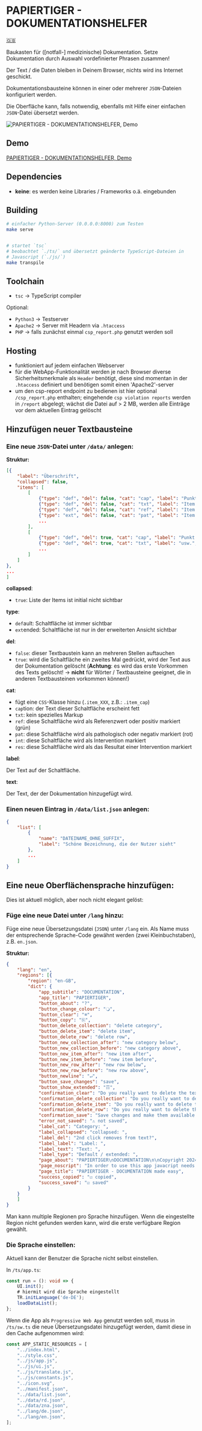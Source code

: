 # PAPIERTIGER - DOKUMENTATIONSHELFER

[🇬🇧](README.md)

Baukasten für ([notfall-] medizinische) Dokumentation. Setze Dokumentation durch
Auswahl vordefinierter Phrasen zusammen!

Der Text / die Daten bleiben in Deinem Browser, nichts wird ins Internet
geschickt.

Dokumentationsbausteine können in einer oder mehrerer `JSON`-Dateien
konfiguriert werden.

Die Oberfläche kann, falls notwendig, ebenfalls mit Hilfe einer einfachen
`JSON`-Datei übersetzt werden.

![PAPIERTIGER - DOKUMENTATIONSHELFER, Demo](https://www.knopfdruckmassage.de/apps/site/media/images/papiertiger_short.gif)

## Demo

[PAPIERTIGER - DOKUMENTATIONSHELFER, Demo](https://www.knopfdruckmassage.de/apps/papiertiger_rd/)

## Dependencies

* **keine**: es werden keine Libraries / Frameworks o.ä. eingebunden

## Building

```bash
# einfacher Python-Server (0.0.0.0:8000) zum Testen
make serve


# startet `tsc`
# beobachtet `./ts/` und übersetzt geänderte TypeScript-Dateien in
# Javascript (`./js/`)
make transpile
```

## Toolchain

* `tsc` -> TypeScript compiler

Optional:
* `Python3` -> Testserver
* `Apache2` -> Server mit Headern via `.htaccess`
* `PHP` -> falls zunächst einmal `csp_report.php` genutzt werden soll

## Hosting

* funktioniert auf jedem einfachen Webserver
* für die WebApp-Funktionalität werden je nach Browser diverse
  Sicherheitsmerkmale als `Header` benötigt, diese sind momentan in
  der `.htaccess` definiert und benötigen somit einen 'Apache2'-server
* um den csp-report endpoint zu bedienen ist hier optional
  `/csp_report.php` enthalten; eingehende `csp violation reports` werden
  in `/report` abgelegt; wächst die Datei auf > 2 MB, werden alle Einträge vor
  dem aktuellen Eintrag gelöscht

## Hinzufügen neuer Textbausteine

### Eine neue `JSON`-Datei unter `/data/` anlegen:

**Struktur:**

```json
[{
    "label": "Überschrift",
    "collapsed": false,
    "items": [
        [
            {"type": "def", "del": false, "cat": "cap", "label": "Punkt 1: ", "text": "\nPunkt 1: "},
            {"type": "def", "del": false, "cat": "txt", "label": "Item 1", "text": "Text; "},
            {"type": "def", "del": false, "cat": "ref", "label": "Item 2", "text": "noch mehr Text; "},
            {"type": "ext", "del": false, "cat": "pat", "label": "Item 3", "text": "selten genutzter Text; "}
            ...
        ],
        [
            {"type": "def", "del": true, "cat": "cap", "label": "Punkt 2:", "text": "\nPunkt 2:"},
            {"type": "def", "del": true, "cat": "txt", "label": "usw.", "text": "und so weiter; "},
            ...
        ]
    ]
},
...
]
```

**collapsed**:

* `true`: Liste der Items ist initial nicht sichtbar

**type**:

* `def`ault: Schaltfläche ist immer sichtbar
* `ext`ended: Schaltfläche ist nur in der erweiterten Ansicht sichtbar

**del**:

* `false`: dieser Textbaustein kann an mehreren Stellen auftauchen
* `true`: wird die Schaltfläche ein zweites Mal gedrückt, wird der Text aus der
  Dokumentation gelöscht (**Achtung**: es wird das erste Vorkommen des Texts gelöscht!
  -> **nicht** für Wörter / Textbausteine geeignet, die in anderen Textbausteinen
  vorkommen können!)

**cat**:

* fügt eine `CSS`-Klasse hinzu (`.item_XXX`, z.B.: `.item_cap`)
* `cap`tion: der Text dieser Schaltfläche erscheint fett
* `txt`: kein spezielles Markup
* `ref`: diese Schaltfläche wird als Referenzwert oder positiv markiert (grün)
* `pat`: diese Schaltfläche wird als pathologisch oder negativ markiert (rot)
* `int`: diese Schaltfläche wird als Intervention markiert
* `res`: diese Schaltfläche wird als das Resultat einer Intervention markiert

**label**:

Der Text auf der Schaltfläche.

**text**:

Der Text, der der Dokumentation hinzugefügt wird.

### Einen neuen Eintrag in `/data/list.json` anlegen:

```json
{
    "list": [
        {
            "name": "DATEINAME_OHNE_SUFFIX",
            "label": "Schöne Bezeichnung, die der Nutzer sieht"
        },
        ...
    ]
}

```

## Eine neue Oberflächensprache hinzufügen:

Dies ist aktuell möglich, aber noch nicht elegant gelöst:

### Füge eine neue Datei unter `/lang` hinzu:

Füge eine neue Übersetzungsdatei (`JSON`) unter `/lang` ein. Als Name muss der
entsprechende Sprache-Code gewähnt werden (zwei Kleinbuchstaben), z.B. `en.json`.

**Struktur:**

```JSON
{
    "lang": "en",
    "regions": [{
        "region": "en-GB",
        "dict": {
            "app_subtitle": "DOCUMENTATION",
            "app_title": "PAPIERTIGER",
            "button_about": "?",
            "button_change_colour": "🔾",
            "button_clear": "⌧",
            "button_copy": "⎘",
            "button_delete_collection": "delete category",
            "button_delete_item": "delete item",
            "button_delete_row": "delete row",
            "button_new_collection_after": "new category below",
            "button_new_collection_before": "new category above",
            "button_new_item_after": "new item after",
            "button_new_item_before": "new item before",
            "button_new_row_after": "new row below",
            "button_new_row_before": "new row above",
            "button_newline": "↵",
            "button_save_changes": "save",
            "button_show_extended": "☶",
            "confirmation_clear": "Do you really want to delete the text?",
            "confirmation_delete_collection": "Do you really want to delete this collection (and all rows and items within it)?",
            "confirmation_delete_item": "Do you really want to delete this item?",
            "confirmation_delete_row": "Do you really want to delete this row (and all items within it)?",
            "confirmation_save": "Save changes and make them available to all?",
            "error_not_saved": "⚠ not saved",
            "label_cat": "Category: ",
            "label_collapsed": "collapsed: ",
            "label_del": "2nd click removes from text?",
            "label_label": "Label: ",
            "label_text": "Text: ",
            "label_type": "Default / extended: ",
            "page_about": "PAPIERTIGER\nDOCUMENTATION\n\nCopyright 2024, Eike Kühn\nApache License 2.0",
            "page_noscript": "In order to use this app javacript needs to be enabled.",
            "page_title": "PAPIERTIGER - DOCUMENTATION made easy",
            "success_copied": "☑ copied",
            "success_saved": "☑ saved"
        }
    }
    ]
}
```

Man kann multiple Regionen pro Sprache hinzufügen. Wenn die eingestellte Region
nicht gefunden werden kann, wird die erste verfügbare Region gewählt.

### Die Sprache einstellen:

Aktuell kann der Benutzer die Sprache nicht selbst einstellen.

In `/ts/app.ts`:

```ts
const run = (): void => {
    UI.init();
    # hiermit wird die Sprache eingestellt
    TR.initLanguage('de-DE');
    loadDataList();
};
```

Wenn die App als `Progressive Web App` genutzt werden soll, muss in
`/ts/sw.ts` die neue Übersetzungsdatei hinzugefügt werden, damit diese in den
Cache aufgenommen wird:

```ts
const APP_STATIC_RESOURCES = [
    "../index.html",
    "../style.css",
    "../js/app.js",
    "../js/ui.js",
    "../js/translate.js",
    "../js/constants.js",
    "../icon.svg",
    "../manifest.json",
    "../data/list.json",
    "../data/rd.json",
    "../data/zna.json",
    "../lang/de.json",
    "../lang/en.json",
];
```
